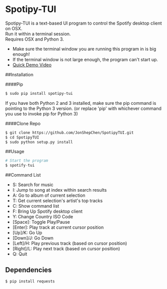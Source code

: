# Spotipy-TUI 
Spotipy-TUI is a text-based UI program to control the Spotify desktop client on OSX. <br>
Run it within a terminal session. <br>
Requires OSX and Python 3. <br>

* Make sure the terminal window you are running this program in is big enough! 
* If the terminal window is not large enough, the program can't start up.
* [Quick Demo Video](https://www.youtube.com/watch?v=BYVSOE8mjWs)

##Installation

####Pip
```bash
$ sudo pip install spotipy-tui
```
If you have both Python 2 and 3 installed, make sure the pip command is pointing to the Python 3 version. 
(or replace 'pip' with whichever command you use to invoke pip for Python 3)

####Clone Repo
```bash 
$ git clone https://github.com/JonShepChen/SpotipyTUI.git
$ cd SpotipyTUI
$ sudo python setup.py install
```

##Usage 
```python 
# Start the program
$ spotify-tui
```
##Command List
* S: Search for music
* I: Jump to song at index within search results
* A: Go to album of current selection
* T: Get current selection's artist's top tracks
* C: Show command list
* F: Bring Up Spotify desktop client
* Y: Change Country ISO Code
* [Space]: Toggle Play/Pause
* [Enter]: Play track at current cursor position
* [Up]/K: Go Up
* [Down]/J: Go Down
* [Left]/H: Play previous track (based on cursor position)
* [Right]/L: Play next track (based on cursor position)
* Q: Quit

## Dependencies 
```bash
$ pip install requests
```

